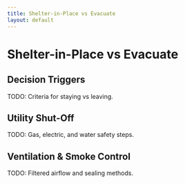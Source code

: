 ```yaml
---
title: Shelter-in-Place vs Evacuate
layout: default
---
```


# Shelter-in-Place vs Evacuate

## Decision Triggers
TODO: Criteria for staying vs leaving.

## Utility Shut-Off
TODO: Gas, electric, and water safety steps.

## Ventilation & Smoke Control
TODO: Filtered airflow and sealing methods.
